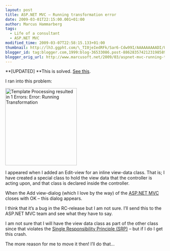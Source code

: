 ```yaml
---
layout: post
title: ASP.NET MVC – Running transformation error
date: 2009-03-01T22:15:00.001+01:00
author: Marcus Hammarberg
tags:
  - Life of a consultant
  - ASP.NET MVC
modified_time: 2009-03-07T22:58:15.133+01:00
thumbnail: http://lh3.ggpht.com/\_TI0jeIedRFk/Sar6-Cdw99I/AAAAAAAAADI/UjxSu9mWZxk/s72-c/templatedprocessing_thumb2.jpg?imgmax=800
blogger_id: tag:blogger.com,1999:blog-36533086.post-8862835742123198589
blogger_orig_url: http://www.marcusoft.net/2009/03/aspnet-mvc-running-transformation-error.html
---
```



**\[UPDATED\]
**This is solved. <a
href="http://www.marcusoft.net/2009/03/aspnet-mvc-running-transformation-error_07.html"
target="_blank">See this</a>.

I ran into this problem:

[<img
src="http://lh3.ggpht.com/_TI0jeIedRFk/Sar6-Cdw99I/AAAAAAAAADI/UjxSu9mWZxk/templatedprocessing_thumb2.jpg?imgmax=800"
title="Template Processing resulted in 1 Errors: Error: Running Transformation "
style="border-top-width: 0px; display: inline; border-left-width: 0px; border-bottom-width: 0px; border-right-width: 0px"
data-border="0" width="226" height="244"
alt="Template Processing resulted in 1 Errors: Error: Running Transformation " />](http://lh4.ggpht.com/_TI0jeIedRFk/Sar69EE5xHI/AAAAAAAAADE/nKOvDq_M6gE/s1600-h/templatedprocessing4.jpg)

I appeared when I added an Edit-view for an inline view-data class. That
is; I have created a special class to hold the view data that the
controller is acting upon, and that class is declared inside the
controller.

When the Add view-dialog (which I love by the way) of the
<a href="http://www.asp.net/mvc/" target="_blank">ASP.NET MVC</a> closes
with OK – this dialog appears.

I think that it’s a bug in the RC-release but I am not sure. I’ll send
this to the ASP.NET MVC team and see what they have to say.

I am not sure that I will have the view data class as part of the other
class since that violates the
<a href="http://en.wikipedia.org/wiki/Single_responsibility_principle"
target="_blank">Single Responsibility Principle (SRP)</a> – but if I do
I get this crash.

The more reason for me to move it then! I’ll do that…
